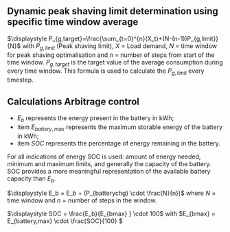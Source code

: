 <!-- ## PV surplus control: Heat pump

$\displaystyle SC = \int_{t_1}^{t_2} P_{HP}(t)dt - \int_{t_1}^{t_2} P_{PV}(t)dt$

Approached by control strategy: $\displaystyle A = \sum_{i=1}^{N} P_{HP}(t)\Delta t$ with $N= \frac{t_2-t_1}{\Delta t}$ where $\Delta t = C^t $ is defined in the control strategy.

## Calculations for peak demand energy optimalisation with battery storage

The period in which PV power is available (from $t_1$ to $t_2$), with the use of forecasted PV power generation and load profiles. During this period, the available energy for battery charging is calculated by (1). If there is no excess PV power in a certain time period, the effective battery charging capability is zero. So, the binary variable $z$ was used to take this effect into account:
$\displaystyle E_{excess} = \sum_{t_1}^{t_2} (P_{load,t}-P_{solar,t})z\Delta t$ (1) met $z$ gedefinieerd als: 
$ \displaystyle
z = \left\{
    \begin{array}{ll}
        1, & if(P_{solar,t}-P_{load,t}>0) \\
        0, & otherwise
    \end{array}
\right.
$
The percentage energy required to supply the load ($E$) during the peak hour period (from $t_3$ to $t_4$), is calculated by (3).
In order to supply the energy calculated in (1) the battery should at least be charged from $\Tau$ defined in (4).

$\displaystyle E = \sum_{t_3}^{t_4}(P_{solar,t}-P_{load,t})\Delta t \cdot\frac{1}{C-rate}\cdot\frac{100}{E_{bat,full}}$ (3)

$\displaystyle \sum_{\Tau}^{t_2}(P_{solar,t}-P_{load,t})z\Delta t \cdot{C-rate}\cdot\frac{100}{E_{bat,full}} > E $ (4) met $\forall\Tau\in[t_1, t_2]$

Comparison of Optimization- and Rule-Based EMS for Domestic PV-Battery Installation with Time-Varying Local SoC Limits.pdf -->

## Dynamic peak shaving limit determination using specific time window average

$\displaystyle P_{g,target}=\frac{\sum_{t=0}^{n}(X_t)+(N-(n-1))P_{g,limit}}{N}$ with $P_{g,limit}$ (Peak shaving limit), $X$ = Load demand, $N$ = time window for peak shaving optimalisation and $n$ = number of steps from start of the time window. $P_{g,target}$ is the target value of the average consumption during every time window. This formula is used to calculate the $P_{g,limit}$ every timestep.

## Calculations Arbitrage control

- $E_b$ represents the energy present in the battery in kWh;
- item $E_{battery,max}$ represents the maximum storable energy of the battery in kWh;
- item $SOC$ represents the percentage of energy remaining in the battery.

For all indications of energy SOC is used: amount of energy needed, minimum and maximum limits, and generally the capacity of the battery. SOC provides a more meaningful representation of the available battery capacity than $E_b$.

$\displaystyle E_b = E_b + (P_{batterychg} \cdot \frac{N}{n})$ where $N$ = time window and $n$ = number of steps in the window.

$\displaystyle SOC = \frac{E_b}{E_{bmax} } \cdot 100$ with $E_{bmax} = E_{battery,max} \cdot \frac{SOC}{100} $
